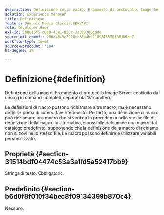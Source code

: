 ```yaml
---
description: Definizione della macro. Frammento di protocollo Image Server costituito da uno o più comandi completi, separati da '&' caratteri.
solution: Experience Manager
title: Definizione
feature: Dynamic Media Classic,SDK/API
role: Developer,User
exl-id: 5b8815f5-c8e0-43e1-828c-2e389388cdde
source-git-commit: 206e4643e3926cb85b4be2189743578f88180be7
workflow-type: tm+mt
source-wordcount: '104'
ht-degree: 2%

---
```


# Definizione{#definition}

Definizione della macro. Frammento di protocollo Image Server costituito da uno o più comandi completi, separati da &#39;&amp;&#39; caratteri.

Le definizioni di macro possono richiamare altre macro, ma è necessario definirle prima di potervi fare riferimento. Pertanto, una definizione di macro può richiamare una macro che si verifica in precedenza nello stesso file di definizione della macro. In alternativa, è possibile richiamare una macro dal catalogo predefinito, supponendo che la definizione della macro di richiamo non si trovi nello stesso file. Le macro possono definire e utilizzare variabili personalizzate.

## Proprietà {#section-31514bdf04474c53a3a1fd5a52417bb9}

Stringa di testo. Obbligatorio.

## Predefinito {#section-b6d0f8f010f34bec8f09134399b870c4}

Nessuno.
